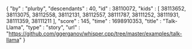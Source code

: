 {
  "by" : "plurby",
  "descendants" : 40,
  "id" : 38110072,
  "kids" : [ 38113652, 38113075, 38112558, 38112131, 38112557, 38111787, 38111252, 38111931, 38111359, 38111211 ],
  "score" : 145,
  "time" : 1698910353,
  "title" : "Talk-Llama",
  "type" : "story",
  "url" : "https://github.com/ggerganov/whisper.cpp/tree/master/examples/talk-llama"
}
